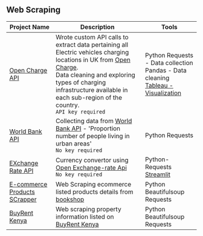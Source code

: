 ## Web Scraping


|**Project Name**|**Description**|**Tools**|
|---|---|---|
|[Open Charge API](https://github.com/diana-kungu/Web-Scraping/blob/main/Open_charge_api.py)|Wrote custom API calls to extract data pertaining all Electric vehicles charging locations in UK from [Open Charge](https://api.openchargemap.io/v3/poi/). <br> Data cleaning and exploring types of charging infrastructure available in each sub-region of the country. <br> `API key required`|Python Requests - Data collection <br> Pandas - Data cleaning <br> [Tableau - Visualization](https://public.tableau.com/app/profile/dianakungu/viz/EVChargingPointsinUK/EVInfrustuctureDashboard)|
|[World Bank API](https://github.com/diana-kungu/Web-Scraping/blob/main/Worldbank_API.py)|Collecting data from [World Bank API](https://data.worldbank.org/indicator) - 'Proportion number of people living in urban areas' <br> `No key required`| Python Requests|
|[EXchange Rate API](https://github.com/diana-kungu/Web-Scraping/blob/main/Xchange_Rate_currency_API.py)|Currency convertor using [Open Exchange-rate Api](https://open.er-api.com/v6/latest)  <br> `No key required`|Python- Requests <br> [Streamlit](https://share.streamlit.io/diana-kungu/web-scraping/main/Exchange-Rate.py)| 
|[E-commerce Products SCrapper](https://github.com/diana-kungu/Web-Scraping/blob/main/books_scraper_with_bs4.py)|Web Scraping ecommerce listed products details from [bookshop](https://books.toscrape.com)| Python Beautifulsoup <br> Requests|
|[BuyRent Kenya](https://github.com/diana-kungu/Web-Scraping/blob/main/buyrent_scrapper_with_bs4.py)|Web scraping property information listed on [BuyRent Kenya](https://www.buyrentkenya)|Python Beautifulsoup <br> Requests|